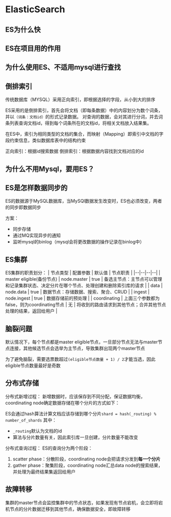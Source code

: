 
# ElasticSearch

## ES为什么快
## ES在项目用的作用

## 为什么使用ES、不适用mysql进行查找

## 倒排索引

传统数据库（MYSQL）采用正向索引，即根据选择的字段，从小到大的排序

ES采用的是倒排索引，首先会将文档（即每条数据）中的内容划分为数个词条，并以`（词条：文档id）`的形式记录数据。
对查询的数据，会对其进行分词，并去词条列表查询文档id，得到每个词条所在的文档id，将相关文档放入结果集。

在ES中，索引为相同类型的文档的集合，而映射（Mapping）即索引中文档的字段约束信息，类似数据库表中的结构约束

正向索引：根据id搜索数据
倒排索引：根据数据内容找到文档对应的id

## 为什么不用Mysql，要用ES？



## ES是怎样数据同步的

ES的数据源于MySQL数据库，当MySQl数据发生改变时，ES也必须改变，两者的同步即数据同步

方案：
- 同步存储
- 通过MQ实现异步的通知
- 监听mysql的binlog（mysql会将更改数据的操作记录在binlog中）

## ES集群

ES集群的职责划分：
| 节点类型 | 配置参数 | 默认值 | 节点职责 |
|--|--|--|--|
|  master eligible(备份节点) |  node.master  |  true  |  备选主节点：主节点可以管理和记录集群状态、决定分片在哪个节点、处理创建和删除索引库的请求  |
|  data  |  node.data  |  true  |  数据节点：存储数据、搜索、聚合、CRUD  |
|  ingest  |  node.ingest  |  true  |  数据存储前的预处理  |
|  coordinating  |  上面三个参数都为false，则为coordinating节点  |  无  |  将收到的路由请求到其他节点；合并其他节点处理的结果，返回给用户  |

## 脑裂问题

默认情况下，每个节点都是master eligible节点，一旦部分节点无法与master节点连接，其他候选节点会选举为主节点，导致集群出现两个master节点

为了避免脑裂，需要选票数超过`(eligible节点数量 + 1) / 2`才能当选，因此eligible节点数量最好是奇数


## 分布式存储


分布式新增过程：
新增数据时，应该保存到不同分配，保证数据均衡，coordinating node确定数据存储在哪个分片的方式如下：

ES会通过hash算法计算文档应该存储到哪个分片`shard = hash(_routing) % number_of_shards`
其中：
- `_routing`默认为文档的id
- 算法与分片数量有关，因此索引库一旦创建，分片数量不能改变

分布式查询过程：
ES的查询分为两个阶段：
1. scatter phase：分散阶段，coordinating node会把请求分发到**每一个分片**
2. gather phase：聚集阶段，coordinating node汇总data node的搜索结果，并处理为最终结果集返回给用户


## 故障转移

集群的master节点会监控集群中的节点状态，如果发现有节点宕机，会立即将宕机节点的分片数据迁移到其他节点，确保数据安全，即故障转移
